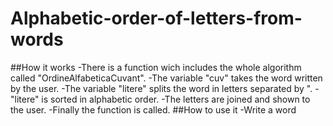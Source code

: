 # Alphabetic-order-of-letters-from-words
##How it works
-There is a function wich includes the whole algorithm called "OrdineAlfabeticaCuvant".
-The variable "cuv" takes the word written by the user.
-The variable "litere" splits the word in letters separated by ".
-"litere" is sorted in alphabetic order.
-The letters are joined and shown to the user.
-Finally the function is called.
##How to use it
-Write a word
